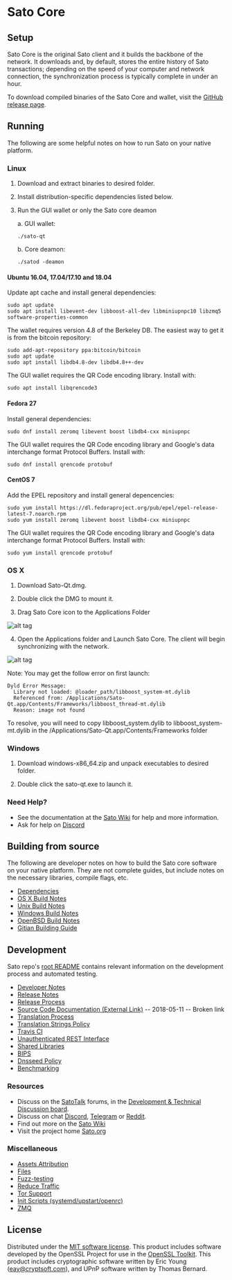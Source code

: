 Sato Core
==============

Setup
---------------------
Sato Core is the original Sato client and it builds the backbone of the network. It downloads and, by default, stores the entire history of Sato transactions; depending on the speed of your computer and network connection, the synchronization process is typically complete in under an hour.

To download compiled binaries of the Sato Core and wallet, visit the [GitHub release page](https://github.com/Satoex/Sato/releases).

Running
---------------------
The following are some helpful notes on how to run Sato on your native platform.

### Linux

1) Download and extract binaries to desired folder.

2) Install distribution-specific dependencies listed below.

3) Run the GUI wallet or only the Sato core deamon

   a. GUI wallet:
   
   `./sato-qt`

   b. Core deamon:
   
   `./satod -deamon`

#### Ubuntu 16.04, 17.04/17.10 and 18.04

Update apt cache and install general dependencies:

```
sudo apt update
sudo apt install libevent-dev libboost-all-dev libminiupnpc10 libzmq5 software-properties-common
```

The wallet requires version 4.8 of the Berkeley DB. The easiest way to get it is from the bitcoin repository: 

```
sudo add-apt-repository ppa:bitcoin/bitcoin
sudo apt update
sudo apt install libdb4.8-dev libdb4.8++-dev
```

The GUI wallet requires the QR Code encoding library. Install with:

`sudo apt install libqrencode3`

#### Fedora 27

Install general dependencies:

`sudo dnf install zeromq libevent boost libdb4-cxx miniupnpc`

The GUI wallet requires the QR Code encoding library and Google's data interchange format Protocol Buffers. Install with:

`sudo dnf install qrencode protobuf`

#### CentOS 7

Add the EPEL repository and install general depencencies:

```
sudo yum install https://dl.fedoraproject.org/pub/epel/epel-release-latest-7.noarch.rpm
sudo yum install zeromq libevent boost libdb4-cxx miniupnpc
```

The GUI wallet requires the QR Code encoding library and Google's data interchange format Protocol Buffers. Install with:

`sudo yum install qrencode protobuf`

### OS X

1) Download Sato-Qt.dmg.

2) Double click the DMG to mount it. 

3) Drag Sato Core icon to the Applications Folder

![alt tag](https://i.imgur.com/GLhBFUV.png)

4) Open the Applications folder and Launch Sato Core. The client will begin synchronizing with the network.

![alt tag](https://i.imgur.com/v3962qo.png)

Note: You may get the follow error on first launch:
```
Dyld Error Message:
  Library not loaded: @loader_path/libboost_system-mt.dylib
  Referenced from: /Applications/Sato-Qt.app/Contents/Frameworks/libboost_thread-mt.dylib
  Reason: image not found
```
To resolve, you will need to copy libboost_system.dylib to libboost_system-mt.dylib in the /Applications/Sato-Qt.app/Contents/Frameworks folder

### Windows

1) Download windows-x86_64.zip and unpack executables to desired folder.

2) Double click the sato-qt.exe to launch it.

### Need Help?

- See the documentation at the [Sato Wiki](https://github.com/Satoex/Sato/tree/master/doc)
for help and more information.
- Ask for help on [Discord](https://discord.gg/fdpRAdKYeP)

Building from source
---------------------
The following are developer notes on how to build the Sato core software on your native platform. They are not complete guides, but include notes on the necessary libraries, compile flags, etc.

- [Dependencies](https://github.com/Sato/tree/master/doc/dependencies.md)
- [OS X Build Notes](https://github.com/Sato/tree/master/doc/build-osx.md)
- [Unix Build Notes](https://github.com/Sato/tree/master/doc/build-unix.md)
- [Windows Build Notes](https://github.com/Sato/tree/master/doc/build-windows.md)
- [OpenBSD Build Notes](https://github.com/Sato/tree/master/doc/build-openbsd.md)
- [Gitian Building Guide](https://github.com/Sato/tree/master/doc/gitian-building.md)

Development
---------------------
Sato repo's [root README](https://github.com/Sato/blob/master/README.md) contains relevant information on the development process and automated testing.

- [Developer Notes](https://github.com/Sato/blob/master/doc/developer-notes.md)
- [Release Notes](https://github.com/Sato/blob/master/doc/release-notes.md)
- [Release Process](https://github.com/Sato/blob/master/doc/release-process.md)
- [Source Code Documentation (External Link)](https://dev.visucore.com/sato/doxygen/) -- 2018-05-11 -- Broken link
- [Translation Process](https://github.com/Sato/blob/master/doc/translation_process.md)
- [Translation Strings Policy](https://github.com/Sato/blob/master/doc/translation_strings_policy.md)
- [Travis CI](https://github.com/Sato/blob/master/doc/travis-ci.md)
- [Unauthenticated REST Interface](https://github.com/Sato/blob/master/doc/REST-interface.md)
- [Shared Libraries](https://github.com/Sato/blob/master/doc/shared-libraries.md)
- [BIPS](https://github.com/Sato/blob/master/doc/bips.md)
- [Dnsseed Policy](https://github.com/Sato/blob/master/doc/dnsseed-policy.md)
- [Benchmarking](https://github.com/Sato/blob/master/doc/benchmarking.md)

### Resources
- Discuss on the [SatoTalk](https://www.satotalk.org/) forums, in the [Development & Technical Discussion board](https://www.satotalk.org/?forum=661517).
- Discuss on chat [Discord](https://discord.gg/DUkcBst), [Telegram](https://t.me/SatoDev) or [Reddit](https://www.reddit.com/r/Sato/).
- Find out more on the [Sato Wiki](https://sato.wiki/wiki/Sato_Wiki)
- Visit the project home [Sato.org](https://sato.org)

### Miscellaneous
- [Assets Attribution](https://github.com/Sato/blob/master/doc/assets-attribution.md)
- [Files](https://github.com/Sato/blob/master/doc/files.md)
- [Fuzz-testing](https://github.com/Sato/blob/master/doc/fuzzing.md)
- [Reduce Traffic](https://github.com/Sato/blob/master/doc/reduce-traffic.md)
- [Tor Support](https://github.com/Sato/blob/master/doc/tor.md)
- [Init Scripts (systemd/upstart/openrc)](https://github.com/Sato/blob/master/doc/init.md)
- [ZMQ](https://github.com/Sato/blob/master/doc/zmq.md)

License
---------------------
Distributed under the [MIT software license](https://github.com/Sato/blob/master/COPYING).
This product includes software developed by the OpenSSL Project for use in the [OpenSSL Toolkit](https://www.openssl.org/). This product includes
cryptographic software written by Eric Young ([eay@cryptsoft.com](mailto:eay@cryptsoft.com)), and UPnP software written by Thomas Bernard.
